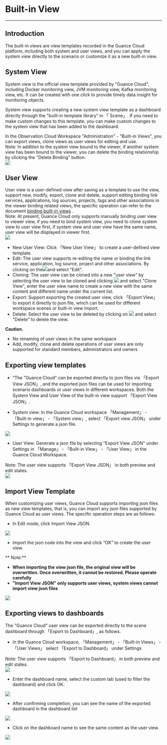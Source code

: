 # Built-in View
---


## Introduction

The built-in views are view templates recorded in the Guance Cloud platform, including both system and user views, and you can apply the system view directly to the scenario or customize it as a new built-in view.


## System View

System view is the official view template provided by "Guance Cloud", including Docker monitoring view, JVM monitoring view, Kafka monitoring view, etc. It can be created with one click to provide timely data insight for monitoring objects.

System view supports creating a new system view template as a dashboard directly through the "built-in template library" in 「 Scene」. If you need to make custom changes to this template, you can make custom changes to the system view that has been added to the dashboard.

In the Observation Cloud Workspace "Administration" - "Built-in Views", you can export views, clone views as user views for editing and use.<br />Note: In addition to the system view bound to the viewer, if another system view has been bound to the viewer, you can delete the binding relationship by clicking the "Delete Binding" button.<br />![](../img/4.view_1.png)


## User View

User view is a user-defined view after saving as a template to use the view, support new, modify, export, clone and delete, support editing binding link services, applications, log sources, projects, tags and other associations in the viewer binding related views, the specific operation can refer to the document [binding built-in views](../../scene/built-in-view/bind-view.md) .<br />Note: At present, Guance Cloud only supports manually binding user view to viewer view, if you need to bind system view, you need to clone system view to user view first, if system view and user view have the same name, user view will be displayed in viewer first.<br />![](../img/4.view_3.png)

- New User View: Click 「New User View」 to create a user-defined view template.
- Edit: The user view supports re-editing the name or binding the link service, application, log source, project and other associations. By clicking on the![](../img/image.png)and select "Edit".
- Cloning: The user view can be cloned into a new "user view" by selecting the user view to be cloned and clicking ![](../img/image.png) and select "Clone View", enter the user view name to create a new view with the same content and different name under the current list.
- Export: Support exporting the created user view, click 「Export View」 to export it directly to json file, which can be used for different workspace scenes or built-in view import.
- Delete: Select the user view to be deleted by clicking on ![](../img/image.png) and select "Delete" to delete the view.

**Caution.**

- No renaming of user views in the same workspace
- Add, modify, clone and delete operations of user views are only supported for standard members, administrators and owners


## Exporting view templates

- “The "Guance Cloud" can be exported directly to json files via 「Export View JSON」, and the exported json files can be used for importing scenario dashboards or user views in different workspaces. Both the System View and User View of the built-in view support 「Export View JSON」.

- System view: In the Guance Cloud workspace 「Management」 - 「Built-in view」 - 「System view」, select 「Export view JSON」 under Settings to generate a json file.

![](../img/3.view_2.png)

- User View: Generate a json file by selecting "Export View JSON" under Settings in 「Manage」 - 「Built-in View」 - 「User View」 in the Guance Cloud Workspace.

Note: The user view supports 「Export View JSON」 in both preview and edit states.<br />![](../img/3.view_3.png)


## Import View Template

When customizing user views, Guance Cloud supports importing json files as new view templates, that is, you can import any json files supported by Guance Cloud as user views. The specific operation steps are as follows:

- In Edit mode, click Import View JSON.

![](../img/3.view_4.png)

- Import the json code into the view and click “OK” to create the user view.

**       Note:**

   - **When importing the view json file, the original view will be overwritten. Once overwritten, it cannot be restored. Please operate carefully**
   - **"Import View JSON" only supports user views, system views cannot import view json files**

![](../img/3.view_5.png)

## Exporting views to dashboards

The "Guance Cloud" user view can be exported directly to the scene dashboard through 「Export to Dashboard」, as follows.

- In the Guance Cloud workspace, 「Management」 - 「Built-in Views」 - 「User Views」 select 「Export to Dashboard」 under Settings

Note: The user view supports 「Export to Dashboard」 in both preview and edit states.<br />![](../img/3.view_3.png)

- Enter the dashboard name, select the custom tab (used to filter the dashboard) and click OK.

![](../img/3.view_6.png)

- After confirming completion, you can see the name of the exported dashboard in the dashboard list

![](../img/3.view_8.png)

- Click on the dashboard name to see the same content as the user view.

![](../img/3.view_7.png)



